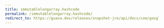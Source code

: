 ```yaml
---
title: immutablelongarray.hashcode
permalink: /immutablelongarray.hashcode/
redirect_to: https://guava.dev/releases/snapshot-jre/api/docs/com/google/common/primitives/ImmutableLongArray.html#hashCode--
---
```

